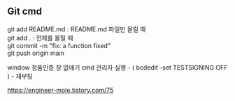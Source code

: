 ## Git cmd
git add README.md : README.md 파일만 올릴 때    
git add . : 전체를 올릴 때  
git commit -m "fix: a function fixed"   
git push origin main    

window 정품인증 창 없애기
cmd 관리자 실행 - ( bcdedit -set TESTSIGNING OFF ) - 재부팅



https://engineer-mole.tistory.com/75
